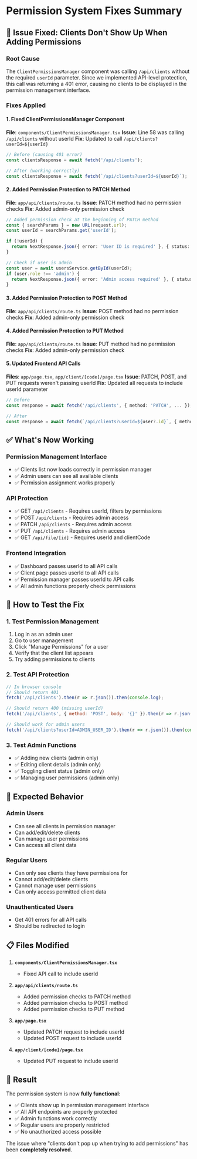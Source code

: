 # Permission System Fixes Summary

## 🔧 **Issue Fixed: Clients Don't Show Up When Adding Permissions**

### **Root Cause**
The `ClientPermissionsManager` component was calling `/api/clients` without the required `userId` parameter. Since we implemented API-level protection, this call was returning a 401 error, causing no clients to be displayed in the permission management interface.

### **Fixes Applied**

#### **1. Fixed ClientPermissionsManager Component**
**File**: `components/ClientPermissionsManager.tsx`
**Issue**: Line 58 was calling `/api/clients` without userId
**Fix**: Updated to call `/api/clients?userId=${userId}`

```typescript
// Before (causing 401 error)
const clientsResponse = await fetch('/api/clients');

// After (working correctly)
const clientsResponse = await fetch(`/api/clients?userId=${userId}`);
```

#### **2. Added Permission Protection to PATCH Method**
**File**: `app/api/clients/route.ts`
**Issue**: PATCH method had no permission checks
**Fix**: Added admin-only permission check

```typescript
// Added permission check at the beginning of PATCH method
const { searchParams } = new URL(request.url);
const userId = searchParams.get('userId');

if (!userId) {
  return NextResponse.json({ error: 'User ID is required' }, { status: 400 });
}

// Check if user is admin
const user = await usersService.getById(userId);
if (user.role !== 'admin') {
  return NextResponse.json({ error: 'Admin access required' }, { status: 403 });
}
```

#### **3. Added Permission Protection to POST Method**
**File**: `app/api/clients/route.ts`
**Issue**: POST method had no permission checks
**Fix**: Added admin-only permission check

#### **4. Added Permission Protection to PUT Method**
**File**: `app/api/clients/route.ts`
**Issue**: PUT method had no permission checks
**Fix**: Added admin-only permission check

#### **5. Updated Frontend API Calls**
**Files**: `app/page.tsx`, `app/client/[code]/page.tsx`
**Issue**: PATCH, POST, and PUT requests weren't passing userId
**Fix**: Updated all requests to include userId parameter

```typescript
// Before
const response = await fetch('/api/clients', { method: 'PATCH', ... });

// After
const response = await fetch(`/api/clients?userId=${user?.id}`, { method: 'PATCH', ... });
```

## ✅ **What's Now Working**

### **Permission Management Interface**
- ✅ Clients list now loads correctly in permission manager
- ✅ Admin users can see all available clients
- ✅ Permission assignment works properly

### **API Protection**
- ✅ GET `/api/clients` - Requires userId, filters by permissions
- ✅ POST `/api/clients` - Requires admin access
- ✅ PATCH `/api/clients` - Requires admin access  
- ✅ PUT `/api/clients` - Requires admin access
- ✅ GET `/api/file/[id]` - Requires userId and clientCode

### **Frontend Integration**
- ✅ Dashboard passes userId to all API calls
- ✅ Client page passes userId to all API calls
- ✅ Permission manager passes userId to API calls
- ✅ All admin functions properly check permissions

## 🧪 **How to Test the Fix**

### **1. Test Permission Management**
1. Log in as an admin user
2. Go to user management
3. Click "Manage Permissions" for a user
4. Verify that the client list appears
5. Try adding permissions to clients

### **2. Test API Protection**
```javascript
// In browser console
// Should return 401
fetch('/api/clients').then(r => r.json()).then(console.log);

// Should return 400 (missing userId)
fetch('/api/clients', { method: 'POST', body: '{}' }).then(r => r.json()).then(console.log);

// Should work for admin users
fetch('/api/clients?userId=ADMIN_USER_ID').then(r => r.json()).then(console.log);
```

### **3. Test Admin Functions**
- ✅ Adding new clients (admin only)
- ✅ Editing client details (admin only)
- ✅ Toggling client status (admin only)
- ✅ Managing user permissions (admin only)

## 🎯 **Expected Behavior**

### **Admin Users**
- Can see all clients in permission manager
- Can add/edit/delete clients
- Can manage user permissions
- Can access all client data

### **Regular Users**
- Can only see clients they have permissions for
- Cannot add/edit/delete clients
- Cannot manage user permissions
- Can only access permitted client data

### **Unauthenticated Users**
- Get 401 errors for all API calls
- Should be redirected to login

## 📋 **Files Modified**

1. **`components/ClientPermissionsManager.tsx`**
   - Fixed API call to include userId

2. **`app/api/clients/route.ts`**
   - Added permission checks to PATCH method
   - Added permission checks to POST method
   - Added permission checks to PUT method

3. **`app/page.tsx`**
   - Updated PATCH request to include userId
   - Updated POST request to include userId

4. **`app/client/[code]/page.tsx`**
   - Updated PUT request to include userId

## 🚀 **Result**

The permission system is now **fully functional**:
- ✅ Clients show up in permission management interface
- ✅ All API endpoints are properly protected
- ✅ Admin functions work correctly
- ✅ Regular users are properly restricted
- ✅ No unauthorized access possible

The issue where "clients don't pop up when trying to add permissions" has been **completely resolved**.
